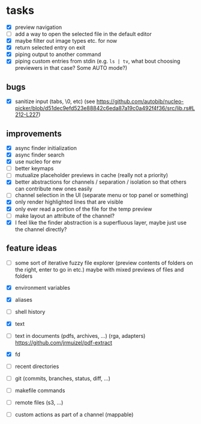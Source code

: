 # tasks
- [x] preview navigation
- [ ] add a way to open the selected file in the default editor
- [x] maybe filter out image types etc. for now
- [x] return selected entry on exit
- [x] piping output to another command
- [x] piping custom entries from stdin (e.g. `ls | tv`, what bout choosing previewers in that case? Some AUTO mode?)

## bugs
- [x] sanitize input (tabs, \0, etc) (see https://github.com/autobib/nucleo-picker/blob/d51dec9efd523e88842c6eda87a19c0a492f4f36/src/lib.rs#L212-L227)

## improvements
- [x] async finder initialization
- [x] async finder search
- [x] use nucleo for env
- [ ] better keymaps
- [ ] mutualize placeholder previews in cache (really not a priority)
- [x] better abstractions for channels / separation / isolation so that others can contribute new ones easily
- [ ] channel selection in the UI (separate menu or top panel or something)
- [x] only render highlighted lines that are visible
- [x] only ever read a portion of the file for the temp preview
- [ ] make layout an attribute of the channel?
- [x] I feel like the finder abstraction is a superfluous layer, maybe just use the channel directly?

## feature ideas
- [ ] some sort of iterative fuzzy file explorer (preview contents of folders on the right, enter to go in etc.) maybe
  with mixed previews of files and folders
- [x] environment variables
- [x] aliases
- [ ] shell history
- [x] text
- [ ] text in documents (pdfs, archives, ...) (rga, adapters) https://github.com/jrmuizel/pdf-extract
- [x] fd
- [ ] recent directories
- [ ] git (commits, branches, status, diff, ...)
- [ ] makefile commands
- [ ] remote files (s3, ...)
- [ ] custom actions as part of a channel (mappable)

